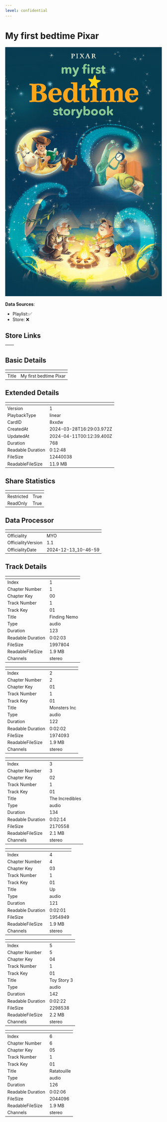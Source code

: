 ```yaml
---
level: confidential
---
```

# My first bedtime Pixar

![card_[8xxdw].png](../../img/cards/card_[8xxdw].png)

**Data Sources**: 

- Playlist:✅
- Store: ❌


## Store Links

| <!-- --> | <!-- --> |
| - | - |


## Basic Details

| <!-- --> | <!-- --> |
| - | - |
| Title | My first bedtime Pixar |


## Extended Details

| <!-- --> | <!-- --> |
| - | - |
| Version | 1 |
| PlaybackType | linear |
| CardID | 8xxdw |
| CreatedAt | 2024-03-28T16:29:03.972Z |
| UpdatedAt | 2024-04-11T00:12:39.400Z |
| Duration | 768 |
| Readable Duration | 0:12:48 |
| FileSize | 12440038 |
| ReadableFileSize | 11.9 MB |


## Share Statistics

| <!-- --> | <!-- --> |
| - | - |
| Restricted | True |
| ReadOnly | True |


## Data Processor

| <!-- --> | <!-- --> |
| - | - |
| Officiality | MYO
| OfficialityVersion | 1.1
| OfficialityDate | 2024-12-13_10-46-59


## Track Details

| <!-- --> | <!-- --> |
| - | - |
| Index | 1 |
| Chapter Number | 1 |
| Chapter Key | 00 |
| Track Number | 1 |
| Track Key | 01 |
| Title |  Finding Nemo |
| Type | audio |
| Duration | 123 |
| Readable Duration | 0:02:03 |
| FileSize | 1997804 |
| ReadableFileSize | 1.9 MB |
| Channels | stereo |

| <!-- --> | <!-- --> |
| - | - |
| Index | 2 |
| Chapter Number | 2 |
| Chapter Key | 01 |
| Track Number | 1 |
| Track Key | 01 |
| Title | Monsters Inc |
| Type | audio |
| Duration | 122 |
| Readable Duration | 0:02:02 |
| FileSize | 1974093 |
| ReadableFileSize | 1.9 MB |
| Channels | stereo |

| <!-- --> | <!-- --> |
| - | - |
| Index | 3 |
| Chapter Number | 3 |
| Chapter Key | 02 |
| Track Number | 1 |
| Track Key | 01 |
| Title | The Incredibles |
| Type | audio |
| Duration | 134 |
| Readable Duration | 0:02:14 |
| FileSize | 2170558 |
| ReadableFileSize | 2.1 MB |
| Channels | stereo |

| <!-- --> | <!-- --> |
| - | - |
| Index | 4 |
| Chapter Number | 4 |
| Chapter Key | 03 |
| Track Number | 1 |
| Track Key | 01 |
| Title | Up |
| Type | audio |
| Duration | 121 |
| Readable Duration | 0:02:01 |
| FileSize | 1954949 |
| ReadableFileSize | 1.9 MB |
| Channels | stereo |

| <!-- --> | <!-- --> |
| - | - |
| Index | 5 |
| Chapter Number | 5 |
| Chapter Key | 04 |
| Track Number | 1 |
| Track Key | 01 |
| Title | Toy Story 3 |
| Type | audio |
| Duration | 142 |
| Readable Duration | 0:02:22 |
| FileSize | 2298538 |
| ReadableFileSize | 2.2 MB |
| Channels | stereo |

| <!-- --> | <!-- --> |
| - | - |
| Index | 6 |
| Chapter Number | 6 |
| Chapter Key | 05 |
| Track Number | 1 |
| Track Key | 01 |
| Title | Ratatouille |
| Type | audio |
| Duration | 126 |
| Readable Duration | 0:02:06 |
| FileSize | 2044096 |
| ReadableFileSize | 1.9 MB |
| Channels | stereo |

